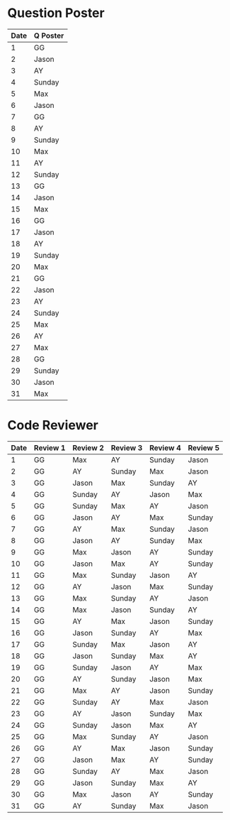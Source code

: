 # Question Poster
| Date | Q Poster |
| --------- | --------- |
| 1 | GG |
| 2 | Jason |
| 3 | AY |
| 4 | Sunday |
| 5 | Max |
| 6 | Jason |
| 7 | GG |
| 8 | AY |
| 9 | Sunday |
| 10 | Max |
| 11 | AY |
| 12 | Sunday |
| 13 | GG |
| 14 | Jason |
| 15 | Max |
| 16 | GG |
| 17 | Jason |
| 18 | AY |
| 19 | Sunday |
| 20 | Max |
| 21 | GG |
| 22 | Jason |
| 23 | AY |
| 24 | Sunday |
| 25 | Max |
| 26 | AY |
| 27 | Max |
| 28 | GG |
| 29 | Sunday |
| 30 | Jason |
| 31 | Max |

# Code Reviewer
| Date | Review 1 | Review 2 | Review 3 | Review 4 | Review 5 |
| --------- | --------- | --------- | --------- | --------- | --------- |
| 1 | GG | Max | AY | Sunday | Jason |
| 2 | GG | AY | Sunday | Max | Jason |
| 3 | GG | Jason | Max | Sunday | AY |
| 4 | GG | Sunday | AY | Jason | Max |
| 5 | GG | Sunday | Max | AY | Jason |
| 6 | GG | Jason | AY | Max | Sunday |
| 7 | GG | AY | Max | Sunday | Jason |
| 8 | GG | Jason | AY | Sunday | Max |
| 9 | GG | Max | Jason | AY | Sunday |
| 10 | GG | Jason | Max | AY | Sunday |
| 11 | GG | Max | Sunday | Jason | AY |
| 12 | GG | AY | Jason | Max | Sunday |
| 13 | GG | Max | Sunday | AY | Jason |
| 14 | GG | Max | Jason | Sunday | AY |
| 15 | GG | AY | Max | Jason | Sunday |
| 16 | GG | Jason | Sunday | AY | Max |
| 17 | GG | Sunday | Max | Jason | AY |
| 18 | GG | Jason | Sunday | Max | AY |
| 19 | GG | Sunday | Jason | AY | Max |
| 20 | GG | AY | Sunday | Jason | Max |
| 21 | GG | Max | AY | Jason | Sunday |
| 22 | GG | Sunday | AY | Max | Jason |
| 23 | GG | AY | Jason | Sunday | Max |
| 24 | GG | Sunday | Jason | Max | AY |
| 25 | GG | Max | Sunday | AY | Jason |
| 26 | GG | AY | Max | Jason | Sunday |
| 27 | GG | Jason | Max | AY | Sunday |
| 28 | GG | Sunday | AY | Max | Jason |
| 29 | GG | Jason | Sunday | Max | AY |
| 30 | GG | Max | Jason | AY | Sunday |
| 31 | GG | AY | Sunday | Max | Jason |
